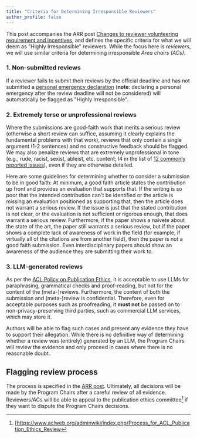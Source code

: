 ```yaml
---
title: "Criteria for Determining Irresponsible Reviewers"
author_profile: false
---
```


This post accompanies the ARR post [Changes to reviewer volunteering requirement and incentives](https://aclrollingreview.org/incentives2025), and defines the specific criteria for what we will deem as "Highly Irresponsible" reviewers. While the focus here is *reviewers*, we will use similar criteria for determining irresponsible *Area chairs (ACs)*.

### 1. Non-submitted reviews

If a reviewer fails to submit their reviews by the official deadline and has not submitted a [personal emergency declaration](https://aclrollingreview.org/reviewerguidelines#q-what-should-i-do-if-i-cannot-complete-my-assignment-due-to-a-personal-emergency) (**note**: declaring a personal emergency after the review deadline will not be considered) will automatically be flagged as "Highly Irresponsible".

### 2. Extremely terse or unprofessional reviews

Where the submissions are good-faith work that merits a serious review (otherwise a short review can suffice, assuming it clearly explains the fundamental problems with that work), reviews that only contain a single argument (1-2 sentences) and no constructive feedback should be flagged. We may also penalize reviews that are extremely unprofessional in tone (e.g., rude, racist, sexist, ableist, etc. content; I4 in the list of [12 commonly reported issues](https://aclrollingreview.org/authors#step2.2)), even if they are otherwise detailed.

Here are some guidelines for determining whether to consider a submission to be in good faith: At minimum, a good faith article states the contribution up front and provides an evaluation that supports that. If the writing is so poor that the intended contribution can't be identified or the article is missing an evaluation positioned as supporting that, then the article does not warrant a serious review. If the issue is just that the stated contribution is not clear, or the evaluation is not sufficient or rigorous enough, that does warrant a serious review. Furthermore, if the paper shows a naivete about the state of the art, the paper still warrants a serious review, but if the paper shows a complete lack of awareness of work in the field (for example, if virtually all of the citations are from another field), then the paper is not a good faith submission. Even interdisciplinary papers should show an awareness of the audience they are submitting their work to.

### 3. LLM-generated reviews

As per the [ACL Policy on Publication Ethics](https://www.aclweb.org/adminwiki/index.php/ACL_Policy_on_Publication_Ethics#Guidelines_for_Generative_Assistance_in_Peer_Review), it is acceptable to use LLMs for paraphrasing, grammatical checks and proof-reading, but not for the content of the (meta-)reviews. Furthermore, the content of both the submission and (meta-)review is confidential. Therefore, even for acceptable purposes such as proofreading, it **must not** be passed on to non-privacy-preserving third parties, such as commercial LLM services, which may store it.

Authors will be able to flag such cases and present any evidence they have to support their allegation. While there is no definitive way of determining whether a review was (entirely) generated by an LLM, the Program Chairs will review the evidence and only proceed in cases where there is no reasonable doubt.

## Flagging review process

The process is specified in the [ARR post](https://aclrollingreview.org/incentives2025). Ultimately, all decisions will be made by the Program Chairs after a careful review of all evidence. Reviewers/ACs will be able to appeal to the publication ethics committee[^1] if they want to dispute the Program Chairs decisions.

[^1]: [https://www.aclweb.org/adminwiki/index.php/Process_for_ACL_Publication_Ethics_Review